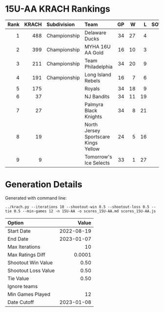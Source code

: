 # 15U-AA KRACH Rankings
Rank|KRACH|Subdivision|Team|GP|W|L|SOW|SOL|T|SoS
---:|---:|:---|:---|---:|---:|---:|---:|---:|---:|---:
1|488|Championship|Delaware Ducks|34|27|4|3|0|0|151
2|399|Championship|MYHA 16U AA Gold|16|10|3|1|1|1|322
3|211|Championship|Team Philadelphia|34|20|9|3|2|0|184
4|191|Championship|Long Island Rebels|16|7|6|3|0|0|363
5|175||Royals|34|18|9|2|4|1|254
6|37||NJ Bandits|34|11|19|1|3|0|193
7|27||Palmyra Black Knights|34|8|21|1|4|0|178
8|19||North Jersey Sportscare Kings Yellow|24|5|16|1|2|0|119
9|9||Tomorrow's Ice Selects|33|1|27|3|2|0|211
# Generation Details

Generated with command line:
```
../krach.py --iterations 10 --shootout-win 0.5 --shootout-loss 0.5 --tie 0.5 --min-games 12 -n 15U-AA -o scores_15U-AA.md scores_15U-AA.js
```

| Option | Value |
| :----- | ----: |
| Start Date | 2022-08-19 |
| End Date | 2023-01-07 |
| Max Iterations | 10 |
| Max Ratings Diff | 0.0001 |
| Shootout Win Value | 0.50 |
| Shootout Loss Value | 0.50 |
| Tie Value | 0.50 |
| Ignore teams |  |
| Min Games Played | 12 |
| Date Cutoff | 2023-01-08 |

